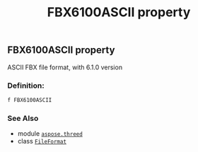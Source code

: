 ﻿---
title: FBX6100ASCII property
second_title: Aspose.3D for Python via .NET API References
description: 
type: docs
weight: 150
url: /python-net/aspose.threed/fileformat/fbx6100ascii/
is_root: false
---

## FBX6100ASCII property


ASCII FBX file format, with 6.1.0 version
### Definition:
```python
f FBX6100ASCII 
```

### See Also
* module [`aspose.threed`](../../)
* class [`FileFormat`](/3d/python-net/aspose.threed/fileformat)
